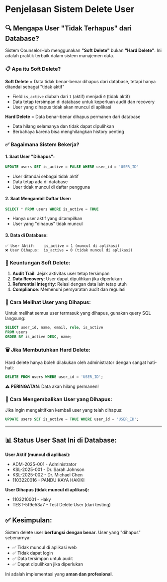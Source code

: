 # Penjelasan Sistem Delete User

## 🔍 **Mengapa User "Tidak Terhapus" dari Database?**

Sistem CounselorHub menggunakan **"Soft Delete"** bukan **"Hard Delete"**. Ini adalah praktik terbaik dalam sistem manajemen data.

### 📋 **Apa itu Soft Delete?**

**Soft Delete** = Data tidak benar-benar dihapus dari database, tetapi hanya ditandai sebagai "tidak aktif"
- Field `is_active` diubah dari `1` (aktif) menjadi `0` (tidak aktif)
- Data tetap tersimpan di database untuk keperluan audit dan recovery
- User yang dihapus tidak akan muncul di aplikasi

**Hard Delete** = Data benar-benar dihapus permanen dari database
- Data hilang selamanya dan tidak dapat dipulihkan
- Berbahaya karena bisa menghilangkan history penting

### ✅ **Bagaimana Sistem Bekerja?**

#### 1. **Saat User "Dihapus":**
```sql
UPDATE users SET is_active = FALSE WHERE user_id = 'USER_ID'
```
- User ditandai sebagai tidak aktif
- Data tetap ada di database
- User tidak muncul di daftar pengguna

#### 2. **Saat Mengambil Daftar User:**
```sql
SELECT * FROM users WHERE is_active = TRUE
```
- Hanya user aktif yang ditampilkan
- User yang "dihapus" tidak muncul

#### 3. **Data di Database:**
```
✅ User Aktif:    is_active = 1 (muncul di aplikasi)
❌ User Dihapus:  is_active = 0 (tidak muncul di aplikasi)
```

### 🎯 **Keuntungan Soft Delete:**

1. **Audit Trail**: Jejak aktivitas user tetap tersimpan
2. **Data Recovery**: User dapat dipulihkan jika diperlukan
3. **Referential Integrity**: Relasi dengan data lain tetap utuh
4. **Compliance**: Memenuhi persyaratan audit dan regulasi

### 🔧 **Cara Melihat User yang Dihapus:**

Untuk melihat semua user termasuk yang dihapus, gunakan query SQL langsung:
```sql
SELECT user_id, name, email, role, is_active 
FROM users 
ORDER BY is_active DESC, name;
```

### 🗑️ **Jika Membutuhkan Hard Delete:**

Hard delete hanya boleh dilakukan oleh administrator dengan sangat hati-hati:
```sql
DELETE FROM users WHERE user_id = 'USER_ID';
```
⚠️ **PERINGATAN**: Data akan hilang permanen!

### 🔄 **Cara Mengembalikan User yang Dihapus:**

Jika ingin mengaktifkan kembali user yang telah dihapus:
```sql
UPDATE users SET is_active = TRUE WHERE user_id = 'USER_ID';
```

---

## 📊 **Status User Saat Ini di Database:**

**User Aktif (muncul di aplikasi):**
- ADM-2025-001 - Administrator
- KSL-2025-001 - Dr. Sarah Johnson  
- KSL-2025-002 - Dr. Michael Chen
- 1103220016 - PANDU KAYA HAKIKI

**User Dihapus (tidak muncul di aplikasi):**
- 1103210001 - Haky
- TEST-5f9e53a7 - Test Delete User (dari testing)

## ✅ **Kesimpulan:**

Sistem delete user **berfungsi dengan benar**. User yang "dihapus" sebenarnya:
- ✅ Tidak muncul di aplikasi web
- ✅ Tidak dapat login
- ✅ Data tersimpan untuk audit
- ✅ Dapat dipulihkan jika diperlukan

Ini adalah implementasi yang **aman dan profesional**.
